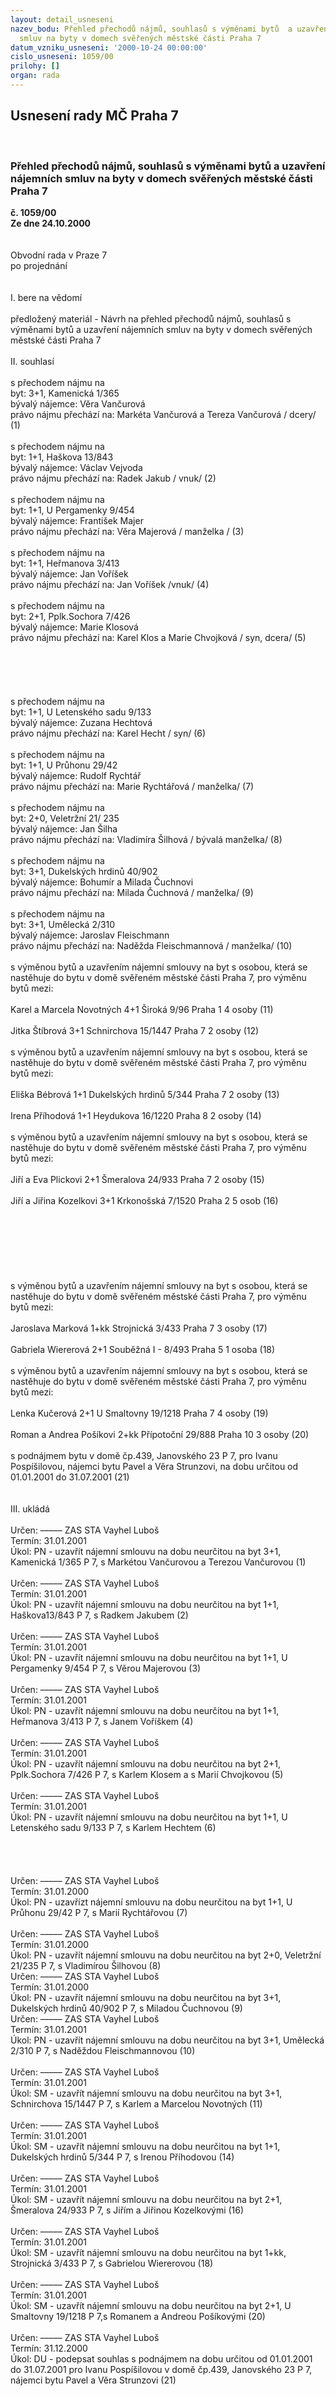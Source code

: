 ```yaml
---
layout: detail_usneseni
nazev_bodu: Přehled přechodů nájmů, souhlasů s výměnami bytů  a uzavření nájemních
  smluv na byty v domech svěřených městské části Praha 7
datum_vzniku_usneseni: '2000-10-24 00:00:00'
cislo_usneseni: 1059/00
prilohy: []
organ: rada
---
```

<div id="ucUsn_pList" class="usn">
	<span><h2>Usnesení rady MČ Praha 7 </h2>
<br></span><div class="standBody">
<span><h3>Přehled přechodů nájmů, souhlasů s výměnami bytů  a uzavření nájemních smluv na byty v domech svěřených městské části Praha 7</h3></span><div class="center">
		<strong>č. 1059/00</strong><br>
	</div>
<div class="center">
		<strong>Ze dne 24.10.2000</strong><br><br>
	</div>
<br>Obvodní rada v Praze 7<br>po projednání<br><br><br>I.	bere na vědomí<br><br> předložený materiál - Návrh na přehled přechodů nájmů, souhlasů s výměnami bytů a uzavření nájemních smluv na byty v domech svěřených městské části Praha 7<br><br>II.	souhlasí <br><br>s přechodem nájmu na<br>byt: 3+1, Kamenická 1/365<br>bývalý nájemce: Věra Vančurová<br>právo nájmu přechází na: Markéta  Vančurová a Tereza Vančurová / dcery/              (1)<br><br>s přechodem nájmu na<br>byt: 1+1, Haškova 13/843<br>bývalý nájemce: Václav Vejvoda <br>právo nájmu přechází na: Radek Jakub / vnuk/                                                            (2)<br><br>s přechodem nájmu na<br>byt: 1+1, U Pergamenky 9/454<br>bývalý nájemce: František Majer<br>právo nájmu přechází na: Věra Majerová / manželka /                                                  (3)<br><br>s přechodem nájmu na<br>byt: 1+1, Heřmanova 3/413<br>bývalý nájemce: Jan Voříšek<br>právo nájmu přechází na: Jan Voříšek /vnuk/                                                                (4)<br><br>s přechodem nájmu na<br>byt: 2+1, Pplk.Sochora 7/426<br>bývalý nájemce: Marie Klosová<br>právo nájmu přechází na: Karel Klos a Marie Chvojková / syn, dcera/                           (5)<br><br><br><br><br><br>s přechodem nájmu na<br>byt: 1+1, U Letenského sadu 9/133<br>bývalý nájemce: Zuzana Hechtová<br>právo nájmu přechází na: Karel Hecht / syn/                                                                  (6)                                                <br><br>s přechodem nájmu na<br>byt: 1+1, U Průhonu 29/42<br>bývalý nájemce: Rudolf Rychtář<br>právo nájmu přechází na: Marie Rychtářová / manželka/                                                (7)<br><br>s přechodem nájmu na<br>byt: 2+0, Veletržní 21/ 235<br>bývalý nájemce: Jan Šilha<br>právo nájmu přechází na: Vladimíra Šilhová / bývalá manželka/                                      (8)<br><br>s přechodem nájmu na<br>byt: 3+1, Dukelských hrdinů 40/902<br>bývalý nájemce: Bohumír a Milada Čuchnovi<br>právo nájmu přechází na: Milada Čuchnová / manželka/                                                 (9)<br><br>s přechodem nájmu na<br>byt: 3+1, Umělecká 2/310<br>bývalý nájemce: Jaroslav Fleischmann<br>právo nájmu přechází na: Naděžda Fleischmannová / manželka/                                      (10)<br><br>s výměnou bytů a uzavřením nájemní smlouvy na byt s osobou, která se nastěhuje do bytu v domě svěřeném městské části Praha 7, pro výměnu bytů mezi:<br><br>Karel a Marcela Novotných          4+1  Široká 9/96                  Praha 1         4 osoby       (11)    <br><br>Jitka Štíbrová                               3+1  Schnirchova 15/1447    Praha 7         2 osoby       (12)<br><br>s výměnou bytů a uzavřením nájemní smlouvy na byt s osobou, která se nastěhuje do bytu v domě svěřeném městské části Praha 7, pro výměnu bytů mezi:<br><br>Eliška Bébrová                             1+1  Dukelských hrdinů 5/344 Praha 7       2 osoby      (13)<br><br>Irena Příhodová                            1+1  Heydukova 16/1220        Praha 8       2 osoby      (14)<br><br>s výměnou bytů a uzavřením nájemní smlouvy na byt s osobou, která se nastěhuje do bytu v domě svěřeném městské části Praha 7, pro výměnu bytů mezi:<br><br>Jiří a Eva Plickovi                         2+1  Šmeralova 24/933           Praha 7       2 osoby        (15)<br><br>Jiří a Jiřina Kozelkovi                   3+1  Krkonošská 7/1520         Praha 2       5  osob         (16)<br><br><br><br><br><br><br><br>s výměnou bytů a uzavřením nájemní smlouvy na byt s osobou, která se nastěhuje do bytu v domě svěřeném městské části Praha 7, pro výměnu bytů mezi:<br><br>Jaroslava Marková                    1+kk  Strojnická 3/433              Praha 7       3 osoby          (17)<br><br>Gabriela Wiererová                    2+1   Souběžná I - 8/493          Praha 5        1 osoba          (18)<br><br>s výměnou bytů a uzavřením nájemní smlouvy na byt s osobou, která se nastěhuje do bytu v domě svěřeném městské části Praha 7, pro výměnu bytů mezi:<br><br>Lenka Kučerová                       2+1    U Smaltovny 19/1218        Praha 7       4 osoby           (19)<br><br>Roman a Andrea Pošíkovi        2+kk  Přípotoční 29/888               Praha 10     3 osoby           (20)  <br><br>s podnájmem bytu v domě čp.439, Janovského 23  P 7, pro Ivanu Pospíšilovou, nájemci bytu Pavel a Věra Strunzovi, na dobu určitou od 01.01.2001 do 31.07.2001                                               (21)<br><br><br>III.	ukládá<br><br> Určen:	–––––	ZAS STA Vayhel Luboš<br>Termín: 31.01.2001<br>Úkol:	PN - uzavřít nájemní smlouvu na dobu neurčitou na byt 3+1, Kamenická 1/365 P 7, s Markétou Vančurovou a Terezou Vančurovou (1)<br> <br> Určen:	–––––	ZAS STA Vayhel Luboš<br>Termín: 31.01.2001<br>Úkol:	PN - uzavřít nájemní smlouvu na dobu neurčitou na byt 1+1, Haškova13/843 P 7, s Radkem Jakubem (2)<br> <br> Určen:	–––––	ZAS STA Vayhel Luboš<br>Termín: 31.01.2001<br>Úkol:	PN - uzavřít nájemní smlouvu na dobu neurčitou na byt 1+1, U Pergamenky 9/454 P 7, s Věrou Majerovou (3)<br> <br> Určen:	–––––	ZAS STA Vayhel Luboš<br>Termín: 31.01.2001<br>Úkol:	PN - uzavřít nájemní smlouvu na dobu neurčitou na byt 1+1, Heřmanova 3/413 P 7, s Janem Voříškem (4)<br> <br> Určen:	–––––	ZAS STA Vayhel Luboš<br>Termín: 31.01.2001<br>Úkol:	PN - uzavřít nájemní smlouvu na dobu neurčitou na byt 2+1, Pplk.Sochora 7/426 P 7, s Karlem Klosem a s Marií Chvojkovou (5)<br> <br> Určen:	–––––	ZAS STA Vayhel Luboš<br>Termín: 31.01.2001<br>Úkol:	PN - uzavřít nájemní smlouvu na dobu neurčitou na byt 1+1, U Letenského sadu 9/133 P 7, s Karlem Hechtem (6)<br> <br><br><br><br> Určen:	–––––	ZAS STA Vayhel Luboš<br>Termín: 31.01.2000<br>Úkol:	PN - uzavřízt nájemní smlouvu na dobu neurčitou na byt 1+1, U Průhonu 29/42 P 7, s Marií Rychtářovou (7)<br> <br> Určen:	–––––	ZAS STA Vayhel Luboš<br>Termín: 31.01.2000<br>Úkol:	PN - uzavřít nájemní smlouvu na dobu neurčitou na byt 2+0, Veletržní 21/235 P 7, s Vladimírou Šilhovou (8)<br>  Určen:	–––––	ZAS STA Vayhel Luboš<br>Termín: 31.01.2000<br>Úkol:	PN - uzavřít nájemní smlouvu na dobu neurčitou na byt 3+1, Dukelských hrdinů 40/902 P 7, s Miladou Čuchnovou (9)<br>  Určen:	–––––	ZAS STA Vayhel Luboš<br>Termín: 31.01.2001<br>Úkol:	PN - uzavřít nájemní smlouvu na dobu neurčitou na byt 3+1, Umělecká 2/310 P 7, s Naděždou Fleischmannovou (10)<br> <br> Určen:	–––––	ZAS STA Vayhel Luboš<br>Termín: 31.01.2001<br>Úkol:	SM - uzavřít nájemní smlouvu na dobu neurčitou na byt 3+1, Schnirchova 15/1447 P 7, s Karlem a Marcelou Novotných (11)<br> <br> Určen:	–––––	ZAS STA Vayhel Luboš<br>Termín: 31.01.2001<br>Úkol:	SM - uzavřít nájemní smlouvu na dobu neurčitou na byt 1+1, Dukelských hrdinů 5/344 P 7, s Irenou Příhodovou (14)<br> <br> Určen:	–––––	ZAS STA Vayhel Luboš<br>Termín: 31.01.2001<br>Úkol:	SM - uzavřít nájemní smlouvu na dobu neurčitou na byt 2+1, Šmeralova 24/933 P 7, s Jiřím a Jiřinou Kozelkovými (16)<br> <br> Určen:	–––––	ZAS STA Vayhel Luboš<br>Termín: 31.01.2001<br>Úkol:	SM - uzavřít nájemní smlouvu na dobu neurčitou na byt 1+kk, Strojnická 3/433 P 7, s Gabrielou Wiererovou (18)<br> <br> Určen:	–––––	ZAS STA Vayhel Luboš<br>Termín: 31.01.2001<br>Úkol:	SM - uzavřít nájemní smlouvu na dobu neurčitou  na byt 2+1, U Smaltovny 19/1218 P 7,s Romanem a Andreou Pošíkovými (20)<br> <br> Určen:	–––––	ZAS STA Vayhel Luboš<br>Termín: 31.12.2000<br>Úkol:	DU - podepsat souhlas s podnájmem na dobu určitou od 01.01.2001 do 31.07.2001 pro Ivanu Pospíšilovou v domě čp.439, Janovského 23 P 7, nájemci bytu Pavel a Věra Strunzovi (21)<br> <br> <br> <br>
</div>
</div>